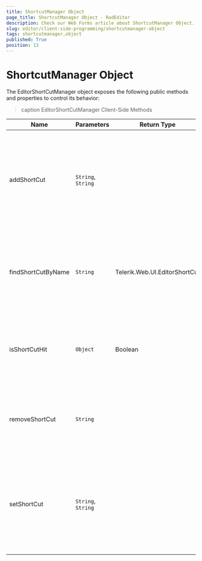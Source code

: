 ```yaml
---
title: ShortcutManager Object
page_title: ShortcutManager Object - RadEditor
description: Check our Web Forms article about ShortcutManager Object.
slug: editor/client-side-programming/shortcutmanager-object
tags: shortcutmanager,object
published: True
position: 13
---
```


# ShortcutManager Object

The EditorShortCutManager object exposes the following public methods and properties to control its behavior:

>caption EditorShortCutManager Client-Side Methods


| Name | Parameters | Return Type | Description |
| ------ | ------ | ------ | ------ |
|addShortCut|`String`, `String`||Adds a shortcut from collection.The method takes the following arguments: **shortcutName** - Name of the shortcut **shortcutString** - The key combination of the shortcut|
|findShortCutByName|`String`|Telerik.Web.UI.EditorShortCut|Returns the ShortCut instance found by its name.The method takes the following arguments: **shortcutName** - The DOM event.|
|isShortCutHit|`Object`|Boolean|Indicates whether a shortcut is hit.The method takes the following arguments: **evt** - The DOM event.|
|removeShortCut|`String`||Removes a shortcut from collection.The method takes the following arguments: **shortcutName** - Name of the the shortcut|
|setShortCut|`String`, `String`||Edits an existing ShortCut.The method takes the following arguments: **shortcutName** - Name of the shortcut **shortcutString** - The key combination of the shortcut|

